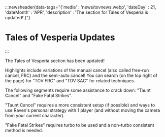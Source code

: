 :::newsheader{data-tags="{'media' : 'news/tovnews.webp', 'dateDay' : 21, 'dateMonth' : 'APR', 'description' : 'The section for Tales of Vesperia is updated!'}"}
# Tales of Vesperia Updates
:::

The Tales of Vesperia section has been updated!

Highlights include variations of the manual cancel (also called free-run cancel, FRC) and the semi-auto cancel! You can search (on the top right of the page) for "TOV FRC" and "TOV SAC" for related techniques.

The following segments require some assistance to crack down: "Taunt Cancel" and "Fake Fatal Strikes".

"Taunt Cancel" requires a more consistent setup (if possible) and ways to use Raven's personal strategy with 1 player (and without moving the camera from your current character).

"Fake Fatal Strikes" requires turbo to be used and a non-turbo consistent method is needed.
